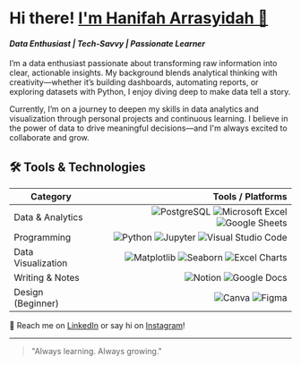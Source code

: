 # Hi there! [I'm Hanifah Arrasyidah 👋](https://github.com/hanifahar29)
#### <em>Data Enthusiast | Tech-Savvy | Passionate Learner</em>

I’m a data enthusiast passionate about transforming raw information into clear, actionable insights. My background blends analytical thinking with creativity—whether it’s building dashboards, automating reports, or exploring datasets with Python, I enjoy diving deep to make data tell a story.

Currently, I’m on a journey to deepen my skills in data analytics and visualization through personal projects and continuous learning. I believe in the power of data to drive meaningful decisions—and I'm always excited to collaborate and grow.

## 🛠️ Tools & Technologies

| Category             | Tools / Platforms                                                                                          |
|----------------------|------------------------------------------------------------------------------------------------------------:|
| Data & Analytics     | ![PostgreSQL](https://img.shields.io/badge/PostgreSQL-336791?style=for-the-badge&logo=postgresql&logoColor=white) ![Microsoft Excel](https://img.shields.io/badge/Microsoft%20Excel-217346?style=for-the-badge&logo=microsoft-excel&logoColor=white) ![Google Sheets](https://img.shields.io/badge/Google%20Sheets-34A853?style=for-the-badge&logo=google-sheets&logoColor=white) |
| Programming          | ![Python](https://img.shields.io/badge/Python-3776AB?style=for-the-badge&logo=python&logoColor=white) ![Jupyter](https://img.shields.io/badge/Jupyter-F37626?style=for-the-badge&logo=jupyter&logoColor=white) ![Visual Studio Code](https://img.shields.io/badge/VS%20Code-007ACC?style=for-the-badge&logo=visual-studio-code&logoColor=white) |
| Data Visualization   | ![Matplotlib](https://img.shields.io/badge/Matplotlib-11557C?style=for-the-badge&logo=python&logoColor=white) ![Seaborn](https://img.shields.io/badge/Seaborn-42B983?style=for-the-badge&logo=python&logoColor=white) ![Excel Charts](https://img.shields.io/badge/Excel%20Charts-217346?style=for-the-badge&logo=microsoft-excel&logoColor=white) |
| Writing & Notes      | ![Notion](https://img.shields.io/badge/Notion-000000?style=for-the-badge&logo=notion&logoColor=white) ![Google Docs](https://img.shields.io/badge/Google%20Docs-4285F4?style=for-the-badge&logo=google-docs&logoColor=white) |
| Design (Beginner)    | ![Canva](https://img.shields.io/badge/Canva-00C4CC?style=for-the-badge&logo=canva&logoColor=white) ![Figma](https://img.shields.io/badge/Figma-F24E1E?style=for-the-badge&logo=figma&logoColor=white) |


📩 Reach me on [LinkedIn](https://www.linkedin.com/in/hanifaharrasyidah/) or say hi on [Instagram](https://instagram.com/hanifahar29)!


---

> "Always learning. Always growing."
